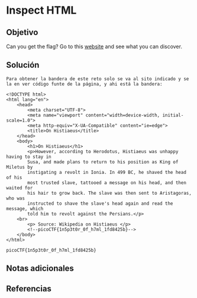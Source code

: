# Inspect HTML
## Objetivo
Can you get the flag? Go to this [website](http://saturn.picoctf.net:56488/) and see what you can discover.
## Solución
```
Para obtener la bandera de este reto solo se va al sito indicado y se la en ver código funte de la página, y ahi está la bandera:

<!DOCTYPE html>
<html lang="en">
	<head>
		<meta charset="UTF-8">
		<meta name="viewport" content="width=device-width, initial-scale=1.0">
		<meta http-equiv="X-UA-Compatible" content="ie=edge">
		<title>On Histiaeus</title>
	</head>
	<body>
		<h1>On Histiaeus</h1>
		<p>However, according to Herodotus, Histiaeus was unhappy having to stay in
		Susa, and made plans to return to his position as King of Miletus by
		instigating a revolt in Ionia. In 499 BC, he shaved the head of his
		most trusted slave, tattooed a message on his head, and then waited for
		his hair to grow back. The slave was then sent to Aristagoras, who was
		instructed to shave the slave's head again and read the message, which
		told him to revolt against the Persians.</p>
	<br>
		<p> Source: Wikipedia on Histiaeus </p>
		<!--picoCTF{1n5p3t0r_0f_h7ml_1fd8425b}-->
	</body>
</html>

picoCTF{1n5p3t0r_0f_h7ml_1fd8425b}
```
## Notas adicionales
## Referencias